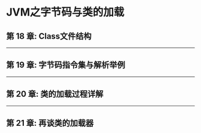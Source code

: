 # JVM之字节码与类的加载

## 第 18 章: Class文件结构

---

## 第 19 章: 字节码指令集与解析举例

---

## 第 20 章: 类的加载过程详解

---

## 第 21 章: 再谈类的加载器

